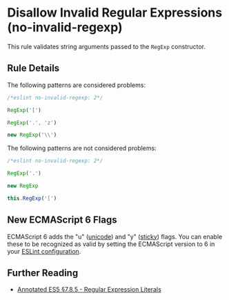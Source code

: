 # Disallow Invalid Regular Expressions (no-invalid-regexp)

This rule validates string arguments passed to the `RegExp` constructor.

## Rule Details

The following patterns are considered problems:

```js
/*eslint no-invalid-regexp: 2*/

RegExp('[')

RegExp('.', 'z')

new RegExp('\\')
```

The following patterns are not considered problems:

```js
/*eslint no-invalid-regexp: 2*/

RegExp('.')

new RegExp

this.RegExp('[')
```

## New ECMAScript 6 Flags

ECMAScript 6 adds the "u" ([unicode](https://people.mozilla.org/~jorendorff/es6-draft.html#sec-get-regexp.prototype.unicode)) and "y" ([sticky](https://people.mozilla.org/~jorendorff/es6-draft.html#sec-get-regexp.prototype.sticky)) flags. You can enable these to be recognized as valid by setting the ECMAScript version to 6 in your [ESLint configuration](../user-guide/configuring).

## Further Reading

* [Annotated ES5 §7.8.5 - Regular Expression Literals](http://es5.github.io/#x7.8.5)
